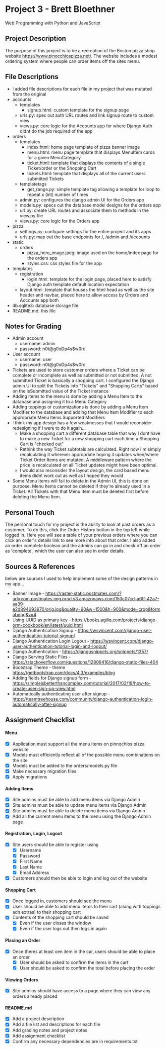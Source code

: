 # Project 3 - Brett Bloethner
Web Programming with Python and JavaScript

## Project Description
The purpose of this project is to be a recreation of the Boston pizza shop website https://www.pinocchiospizza.net/. The website includes a modest ordering system where people can order items off the sites menu.

## File Descriptions
- I added file descriptions for each file in my project that was mutated from the original
- accounts
    - templates
        - signup.html: custom template for the signup page
    - urls.py: spec out auth URL routes and link signup route to custom view
    - views.py: core logic for the Accounts app for where Django Auth didnt do the job required of the app
- orders
    - templates
        - index.html: home page template of pizza banner image
        - menu.html: menu page template that displays MenuItem cards for a given MenuCategory
        - ticket.html: template that displays the contents of a single Ticket/order or the Shopping Cart
        - tickets.html: template that displays all of the current users submitted Tickets
    - templatetags
        - get_range.py: simple template tag allowing a template for loop to repeat x (int) number of times
    - admin.py: configures the django admin UI for the Orders app
    - models.py: specs out the database model designs for the orders app
    - url.py: create URL routes and associate them to methods in the view.py file
    - views.py: core logic for the Orders app
- pizza
    - settings.py: configure settings for the entire project and its apps
    - urls.py: map out the base endpoints for /, /admin and /accounts
- static
    - orders
        - pizza_hero_image.jpeg: image used on the home/index page for the orders app
        - styles.css: css styles file for the app
- templates
    - registration
        - login.html: template for the login page, placed here to satisfy Django auth template default location expectation
    - layout.html: template that houses the html head as well as the site header and navbar, placed here to allow access by Orders and Accounts app both 
- db.sqlite3: database storage file
- README.md: this file

## Notes for Grading
- Admin account
    - username: admin
    - password: n0t@g0oDp4s$w0rd
- User account
    - username: user
    - password: n0t@g0oDp4s$w0rd
- Tickets are used to store customer orders where a Ticket can be complete or incomplete as well as submitted or not submitted. A not submitted Ticket is basically a shopping cart. I configured the Django admin UI to split the Tickets into "Tickets" and "Shopping Carts" based on the isSubmitted value of the Ticket instance
- Adding items to the menu is done by adding a Menu Item to the database and assigning it to a Menu Category
- Adding toppings or customizations is done by adding a Menu Item Modifier to the database and adding that Menu Item Modifier to each appropriate Menu Items Supported Modifiers
- I think my app design has a few weaknesses that I would reconsider redesigning if I were to do it again...
    - Make a shopping cart a different database table that way I dont have to make a new Ticket for a new shopping cart each time a Shopping Cart is "checked out"
    - Rethink the way Ticket subtotals are calculated. Right now i'm simply recalculating it wherever appropriate hoping it updates when/where Ticket Order Items are mutated. A middleware pattern where the price is recalculated on all Ticket updates might have been optimal.
    - I would also reconsider the layout design, the card based menu items didnt work out as well as I hoped they would
- Some Menu Items will fail to delete in the Admin UI, this is done on purpose. Menu Items cannot be deleted if they're already used in a Ticket. All Tickets with that Menu Item must be deleted first before deleting the Menu Item.

## Personal Touch
The personal touch for my project is the ability to look at past orders as a customer. To do this, click the Order History button in the top left while logged in. Here you will see a table of your previous orders where you can click an order's details link to see more info about that order. I also added an order complete boolean and the admins can go in and check off an order as 'complete', which the user can also see in order details.

## Sources & References
below are sources I used to help implement some of the design patterns in my app...
- Banner Image - https://raster-static.postmates.com/?url=com.postmates.img.prod.s3.amazonaws.com/150c07cd-a6ff-42a7-aa39-e2d894693970/orig.jpg&quality=90&w=1500&h=900&mode=crop&format=jpg&v=4
- Using UUID as primary key - https://books.agiliq.com/projects/django-orm-cookbook/en/latest/uuid.html
- Django Authentication Signup - https://wsvincent.com/django-user-authentication-tutorial-signup/
- Django Authentication Login Logout - https://wsvincent.com/django-user-authentication-tutorial-login-and-logout/
- Django Authentication - https://djangosnippets.org/snippets/1357/
- Django Serving Static Files - https://stackoverflow.com/questions/12809416/django-static-files-404
- Bootstrap Theme - theme https://getbootstrap.com/docs/4.3/examples/blog
- Adding fields for Django signup form - https://simpleisbetterthancomplex.com/tutorial/2017/02/18/how-to-create-user-sign-up-view.html
- Automatically authenticating user after signup - https://teamtreehouse.com/community/django-authentication-login-automatically-after-signup

## Assignment Checklist
#### Menu
- [x] Application must support all the menu items on pinnochios pizza website
- [x] Models must efficiently reflect all of the possible menu combinations on the site
- [x] Models must be added to the orders/models.py file
- [x] Make necessary migration files
- [x] Apply migrations

#### Adding Items
- [x] Site admins must be able to add menu items via Django Admin
- [x] Site admins must be able to update menu items via Django Admin
- [x] Site admins must be able to delete menu items via Django Admin
- [x] Add all the current menu items to the menu using the Django Admin page

#### Registration, Login, Logout
- [x] Site users should be able to register using
    - [x] Username
    - [x] Password
    - [x] First Name
    - [x] Last Name
    - [x] Email Address
- [x] Customers should then be able to login and log out of the website

#### Shopping Cart
- [x] Once logged in, customers should see the menu
- [x] User should be able to add menu items to their cart (along with toppings adn extras) to their shopping cart
- [x] Contents of the shopping cart should be saved
    - [x] Even if the user closes the window
    - [x] Even if the user logs out then logs in again
    
#### Placing an Order
- [x] Once theres at least oen item in the car, users should be able to place an order
    - [x] User should be asked to confirm the items in the cart
    - [x] User should be asked to confirm the total before placing the order

#### Viewing Orders
- [x] Site admins should have access to a page where they can view any orders already placed
    
#### README.md
- [x] Add a project description
- [x] Add a file list and descriptions for each file
- [x] Add grading notes and project notes
- [x] Add assignment checklist
- [x] Confirm any necessary dependencies are in requirements.txt
